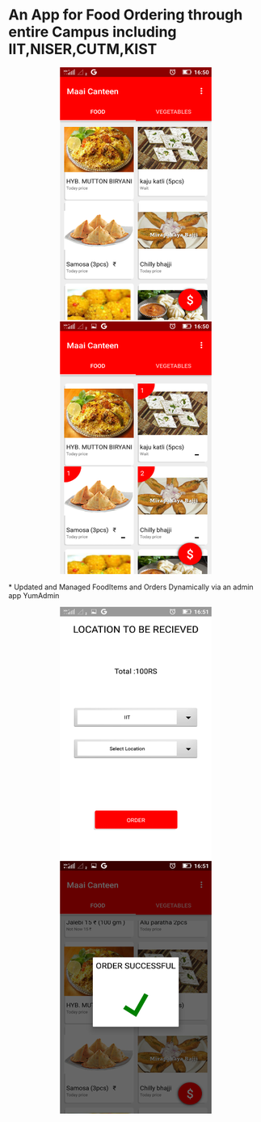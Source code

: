 # An App for Food Ordering through entire Campus including IIT,NISER,CUTM,KIST

<p align="center">
  <img src="https://github.com/AbijayAnandRS/YummyYum/blob/master/app/Screenshot_2018-01-16-16-50-29.png" width="300" height="500"/>
   <img src="https://github.com/AbijayAnandRS/YummyYum/blob/master/app/Screenshot_2018-01-16-16-50-49.png" width="300" height="500"/>
  </p>
 * Updated and Managed FoodItems and Orders Dynamically via an admin app YumAdmin
  <p align="center">
   <img src="https://github.com/AbijayAnandRS/YummyYum/blob/master/app/Screenshot_2018-01-16-16-51-23.png" width="300" height="500"/>
  <img src="https://github.com/AbijayAnandRS/YummyYum/blob/master/app/Screenshot_2018-01-16-16-51-48.png" width="300" height="500"/>
  </p>
